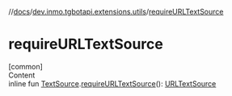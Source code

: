 //[docs](../../index.md)/[dev.inmo.tgbotapi.extensions.utils](index.md)/[requireURLTextSource](require-u-r-l-text-source.md)



# requireURLTextSource  
[common]  
Content  
inline fun [TextSource](../dev.inmo.tgbotapi.CommonAbstracts/-text-source/index.md).[requireURLTextSource](require-u-r-l-text-source.md)(): [URLTextSource](../dev.inmo.tgbotapi.types.MessageEntity.textsources/-u-r-l-text-source/index.md)  



